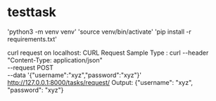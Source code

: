 # testtask
'python3 -m venv venv'
'source venv/bin/activate'
'pip install -r requirements.txt'

curl request on localhost:
CURL Request Sample Type :
curl --header "Content-Type: application/json" \
  --request POST \
  --data '{"username":"xyz","password":"xyz"}' \
  http://127.0.0.1:8000/tasks/request/
Output: 
{"username": "xyz", "password": "xyz"}
